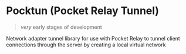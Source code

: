 # Pocktun (Pocket Relay Tunnel)

> *very* early stages of development

Network adapter tunnel library for use with Pocket Relay to tunnel client connections through the server by creating a local virtual network